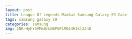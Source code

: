 ```yaml
---
layout: post
title: League Of Legends Maokai Samsung Galaxy S9 Case
tags: samsung galaxy s9
categories: samsung
img: 1NR-HyhY6VMmBrLNBPGPiM014H1kl2JnD
---
```

